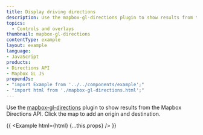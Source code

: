 ```yaml
---
title: Display driving directions
description: Use the mapbox-gl-directions plugin to show results from the Mapbox Directions API.
topics:
  - Controls and overlays
thumbnail: mapbox-gl-directions
contentType: example
layout: example
language:
- JavaScript
products:
- Directions API
- Mapbox GL JS
prependJs:
- "import Example from '../../components/example';"
- "import html from './mapbox-gl-directions.html';"
---
```


Use the [mapbox-gl-directions](https://github.com/mapbox/mapbox-gl-directions) plugin to show results from the Mapbox Directions API. Click the map to add an origin and destination.

{{ <Example html={html} {...this.props} /> }}
